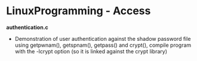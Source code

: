 # LinuxProgramming - Access
**authentication.c** 
- Demonstration of user authentication against the shadow password file using getpwnam(), getspnam(), getpass() and crypt(), compile program with the -lcrypt option (so it is linked against the crypt library)

